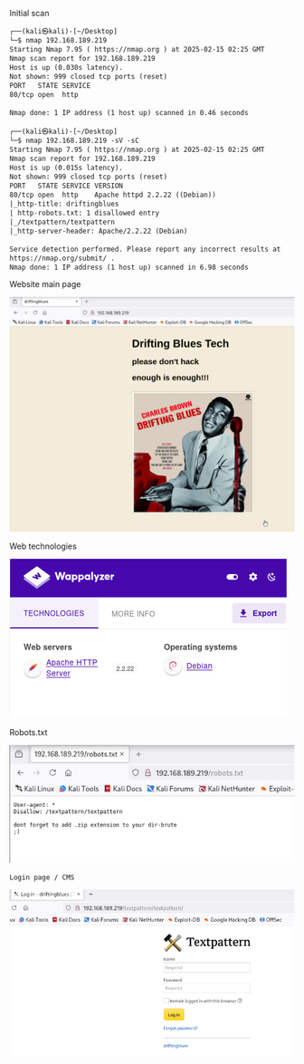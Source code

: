 
Initial scan

```
┌──(kali㉿kali)-[~/Desktop]
└─$ nmap 192.168.189.219    
Starting Nmap 7.95 ( https://nmap.org ) at 2025-02-15 02:25 GMT
Nmap scan report for 192.168.189.219
Host is up (0.030s latency).
Not shown: 999 closed tcp ports (reset)
PORT   STATE SERVICE
80/tcp open  http

Nmap done: 1 IP address (1 host up) scanned in 0.46 seconds
                                                                                                                              
┌──(kali㉿kali)-[~/Desktop]
└─$ nmap 192.168.189.219 -sV -sC 
Starting Nmap 7.95 ( https://nmap.org ) at 2025-02-15 02:25 GMT
Nmap scan report for 192.168.189.219
Host is up (0.015s latency).
Not shown: 999 closed tcp ports (reset)
PORT   STATE SERVICE VERSION
80/tcp open  http    Apache httpd 2.2.22 ((Debian))
|_http-title: driftingblues
| http-robots.txt: 1 disallowed entry 
|_/textpattern/textpattern
|_http-server-header: Apache/2.2.22 (Debian)

Service detection performed. Please report any incorrect results at https://nmap.org/submit/ .
Nmap done: 1 IP address (1 host up) scanned in 6.98 seconds
```

Website main page

![](attachments/Pasted%20image%2020250214203819.png)

Web technologies

![](attachments/Pasted%20image%2020250214203840.png)

Robots.txt

![](attachments/Pasted%20image%2020250214203856.png)

	Login page / CMS

![](attachments/Pasted%20image%2020250214203929.png)

